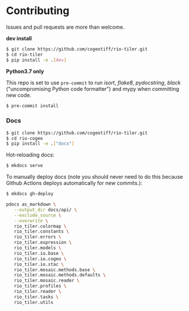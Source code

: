 # Contributing

Issues and pull requests are more than welcome.

**dev install**

```bash
$ git clone https://github.com/cogeotiff/rio-tiler.git
$ cd rio-tiler
$ pip install -e .[dev]
```

**Python3.7 only**

This repo is set to use `pre-commit` to run *isort*, *flake8*, *pydocstring*, *black* ("uncompromising Python code formatter") and mypy when committing new code.

```bash
$ pre-commit install
```

### Docs

```bash
$ git clone https://github.com/cogeotiff/rio-tiler.git
$ cd rio-cogeo
$ pip install -e .["docs"]
```

Hot-reloading docs:

```bash
$ mkdocs serve
```

To manually deploy docs (note you should never need to do this because Github
Actions deploys automatically for new commits.):

```bash
$ mkdocs gh-deploy
```

```bash
pdocs as_markdown \
   --output_dir docs/api/ \
   --exclude_source \
   --overwrite \
   rio_tiler.colormap \
   rio_tiler.constants \
   rio_tiler.errors \
   rio_tiler.expression \
   rio_tiler.models \
   rio_tiler.io.base \
   rio_tiler.io.cogeo \
   rio_tiler.io.stac \
   rio_tiler.mosaic.methods.base \
   rio_tiler.mosaic.methods.defaults \
   rio_tiler.mosaic.reader \
   rio_tiler.profiles \
   rio_tiler.reader \
   rio_tiler.tasks \
   rio_tiler.utils
```
